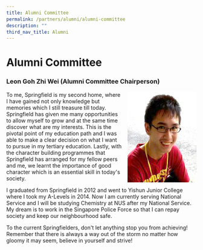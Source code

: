 ```yaml
---
title: Alumni Committee
permalink: /partners/alumni/alumni-committee
description: ""
third_nav_title: Alumni
---
```

# **Alumni Committee**

###   Leon Goh Zhi Wei (Alumni Committee Chairperson)  
  
<img src="/images/Alumni_Chairperson.jpg" style="width:183px;height:240px;margin-left:15px;" align = "right">


To me, Springfield is my second home, where I have gained not only knowledge but memories which I still treasure till today. Springfield has given me many opportunities to allow myself to grow and at the same time discover what are my interests. This is the pivotal point of my education path and I was able to make a clear decision on what I want to pursue in my tertiary education. Lastly, with the character building programmes that Springfield has arranged for my fellow peers and me, we learnt the importance of good character which is an essential skill in today's society. 

I graduated from Springfield in 2012 and went to Yishun Junior College where I took my A-Levels in 2014. Now I am currently serving National Service and I will be studying Chemistry at NUS after my National Service. My dream is to work in the Singapore Police Force so that I can repay society and keep our neighbourhood safe.

To the current Springfielders, don't let anything stop you from achieving! Remember that there is always a way out of the storm no matter how gloomy it may seem, believe in yourself and strive!